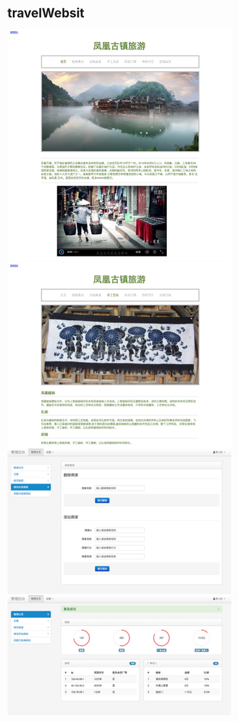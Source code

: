 # travelWebsit


<img src="123.png">

<img src="hangzhou.png">

<img src="1234.png">

<img src="456.png">
